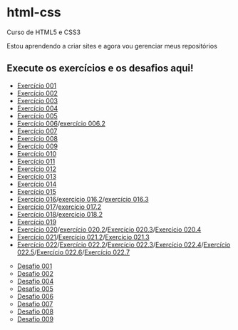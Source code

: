 # html-css
Curso de HTML5 e CSS3

Estou aprendendo a criar sites e agora vou gerenciar meus repositórios

<h2>Execute os exercícios e os desafios aqui!</h2>
<ul>
    <li><a href="https://guikauan3527.github.io/html-css/exercícios/ex001/index.html" target="_blank">Exercício 001</a></li>
    <li><a href="https://guikauan3527.github.io/html-css/exercícios/ex002/index.html" target="_blank">Exercício 002</a></li>
    <li><a href="https://guikauan3527.github.io/html-css/exercícios/ex003/index.html" target="_blank">Exercício 003</a></li>
    <li><a href="https://guikauan3527.github.io/html-css/exercícios/ex004/index.html" target="_blank">Exercício 004</a></li>
    <li><a href="https://guikauan3527.github.io/html-css/exercícios/ex005/index.html" target="_blank">Exercício 005</a></li>
    <li><a href="https://guikauan3527.github.io/html-css/exercícios/ex006/html4.html" target="_blank">Exercício 006</a>/<a href="https://guikauan3527.github.io/html-css/exercícios/ex006/html5.html" target="_blank">exercício 006.2</a></li>
    <li><a href="https://guikauan3527.github.io/html-css/exercícios/ex007/index.html" target="_blank">Exercício 007</a></li>
    <li><a href="https://guikauan3527.github.io/html-css/exercícios/ex008/index.html" target="_blank">Exercício 008</a></li>
    <li><a href="https://guikauan3527.github.io/html-css/exercícios/ex009/index.html" target="_blank">Exercício 009</a></li>
    <li><a href="https://guikauan3527.github.io/html-css/exercícios/ex010/index.html" target="_blank">Exercício 010</a></li>
    <li><a href="https://guikauan3527.github.io/html-css/exercícios/ex011/index.html" target="_blank">Exercício 011</a></li>
    <li><a href="https://guikauan3527.github.io/html-css/exercícios/ex012/index.html" target="_blank">Exercício 012</a></li>
    <li><a href="https://guikauan3527.github.io/html-css/exercícios/ex013/index.html" target="_blank">Exercício 013</a></li>
    <li><a href="https://guikauan3527.github.io/html-css/exercícios/ex014/index.html" target="_blank">Exercício 014</a></li>
    <li><a href="https://guikauan3527.github.io/html-css/exercícios/ex015/index.html" target="_blank">Exercício 015</a></li>
    <li><a href="https://guikauan3527.github.io/html-css/exercícios/ex016/cor01.html" target="_blank">Exercício 016</a>/<a href="https://guikauan3527.github.io/html-css/exercícios/ex016/cor02.html" target="_blank">exercício 016.2</a>/<a href="https://guikauan3527.github.io/html-css/exercícios/ex016/cor03.html" target="_blank">exercício 016.3</a></li>
    <li><a href="https://guikauan3527.github.io/html-css/exercícios/ex017/fonte01.html" target="_blank">Exercício 017</a>/<a href="https://guikauan3527.github.io/html-css/exercícios/ex017/fonte02.html" target="_blank">exercício 017.2</a></li>
    <li><a href="https://guikauan3527.github.io/html-css/exercícios/ex018/fonte01.html" target="_blank">Exercício 018</a>/<a href="https://guikauan3527.github.io/html-css/exercícios/ex018/fonte02.html" target="_blank">exercício 018.2</a></li>
    <li><a href="https://guikauan3527.github.io/html-css/exercícios/ex019/seletor01.html" target="_blank">Exercício 019</a></li>
    <li><a href="https://guikauan3527.github.io/html-css/exercícios/ex020/hover.html" target="_blank">Exercício 020</a>/<a href="https://guikauan3527.github.io/html-css/exercícios/ex020/links.html" target="_blank">exercício 020.2</a>/<a href="https://guikauan3527.github.io/html-css/exercícios/ex020/links2.html" target="_blank">Exercício 020.3</a>/<a href="https://guikauan3527.github.io/html-css/exercícios/ex020/pseudoclasse.html" target="_blank">Exercício 020.4</a></li>
    <li><a href="https://guikauan3527.github.io/html-css/exercícios/ex021/caixa01.html" target="_blank">Exercício 021</a>/<a href="https://guikauan3527.github.io/html-css/exercícios/ex021/caixa02.html" target="_blank">Exercício 021.2</a>/<a href="https://guikauan3527.github.io/html-css/exercícios/ex021/caixa03.html" target="_blank">Exercício 021.3</a></li>
    <li><a href="https://guikauan3527.github.io/html-css/exercícios/ex022/fundo001.html" target="_blank">Exercício 022</a>/<a href="https://guikauan3527.github.io/html-css/exercícios/ex022/fundo002.html" target="_blank">Exercício 022.2</a>/<a href="https://guikauan3527.github.io/html-css/exercícios/ex022/fundo003.html" target="_blank">Exercício 022.3</a>/<a href="https://guikauan3527.github.io/html-css/exercícios/ex022/fundo004.html" target="_blank">Exercício 022.4</a>/<a href="https://guikauan3527.github.io/html-css/exercícios/ex022/fundo005.html" target="_blank">Exercício 022.5</a>/<a href="https://guikauan3527.github.io/html-css/exercícios/ex022/fundo006.html" target="_blank">Exercício 022.6</a>/<a href="https://guikauan3527.github.io/html-css/exercícios/ex022/fundo007.html" target="_blank">Exercício 022.7</a></li>
    </ul>
    <ul type="circle">
        <li><a href="https://guikauan3527.github.io/html-css/desafios/desafio001/index.html" target="_blank">Desafio 001</a></li>
        <li><a href="https://guikauan3527.github.io/html-css/desafios/desafio002/index.html" target="_blank">Desafio 002</a></li>
        <li><a href="https://guikauan3527.github.io/html-css/desafios/desafio004/index.html" target="_blank">Desafio 004</a></li>
        <li><a href="https://guikauan3527.github.io/html-css/desafios/desafio005/index.html" target="_blank">Desafio 005</a></li>
        <li><a href="https://guikauan3527.github.io/html-css/desafios/desafio006/index.html" target="_blank">Desafio 006</a></li>
        <li><a href="https://guikauan3527.github.io/html-css/desafios/desafio007/index.html" target="_blank">Desafio 007</a></li>
        <li><a href="https://guikauan3527.github.io/html-css/desafios/desafio008/index.html" target="_blank">Desafio 008</a></li>
        <li><a href="https://guikauan3527.github.io/html-css/desafios/desafio009/index.html" target="_blank">Desafio 009</a></li>
    </ul>